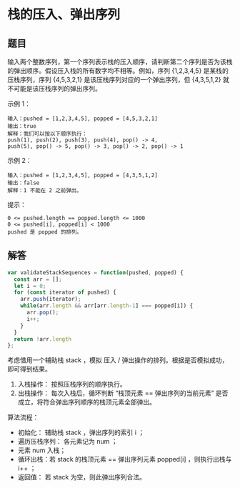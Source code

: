 # 栈的压入、弹出序列

## 题目
输入两个整数序列，第一个序列表示栈的压入顺序，请判断第二个序列是否为该栈的弹出顺序。假设压入栈的所有数字均不相等。例如，序列 {1,2,3,4,5} 是某栈的压栈序列，序列 {4,5,3,2,1} 是该压栈序列对应的一个弹出序列，但 {4,3,5,1,2} 就不可能是该压栈序列的弹出序列。

示例 1：
```
输入：pushed = [1,2,3,4,5], popped = [4,5,3,2,1]
输出：true
解释：我们可以按以下顺序执行：
push(1), push(2), push(3), push(4), pop() -> 4,
push(5), pop() -> 5, pop() -> 3, pop() -> 2, pop() -> 1
```
示例 2：
```
输入：pushed = [1,2,3,4,5], popped = [4,3,5,1,2]
输出：false
解释：1 不能在 2 之前弹出。
```

提示：
```
0 <= pushed.length == popped.length <= 1000
0 <= pushed[i], popped[i] < 1000
pushed 是 popped 的排列。
```

## 解答
```js
var validateStackSequences = function(pushed, popped) {
  const arr = [];
  let i = 0;
  for (const iterator of pushed) {
    arr.push(iterator);
    while(arr.length && arr[arr.length-1] === popped[i]) {
      arr.pop();
      i++;
    }
  }
  return !arr.length
};
```
考虑借用一个辅助栈 stack ，模拟 压入 / 弹出操作的排列。根据是否模拟成功，即可得到结果。

1. 入栈操作： 按照压栈序列的顺序执行。
2. 出栈操作： 每次入栈后，循环判断 “栈顶元素 == 弹出序列的当前元素” 是否成立，将符合弹出序列顺序的栈顶元素全部弹出。

算法流程：
* 初始化： 辅助栈 stack ，弹出序列的索引 i ；
* 遍历压栈序列： 各元素记为 num ；
* 元素 num 入栈；
* 循环出栈：若 stack 的栈顶元素 == 弹出序列元素 popped[i] ，则执行出栈与 i++ ；
* 返回值： 若 stack 为空，则此弹出序列合法。
